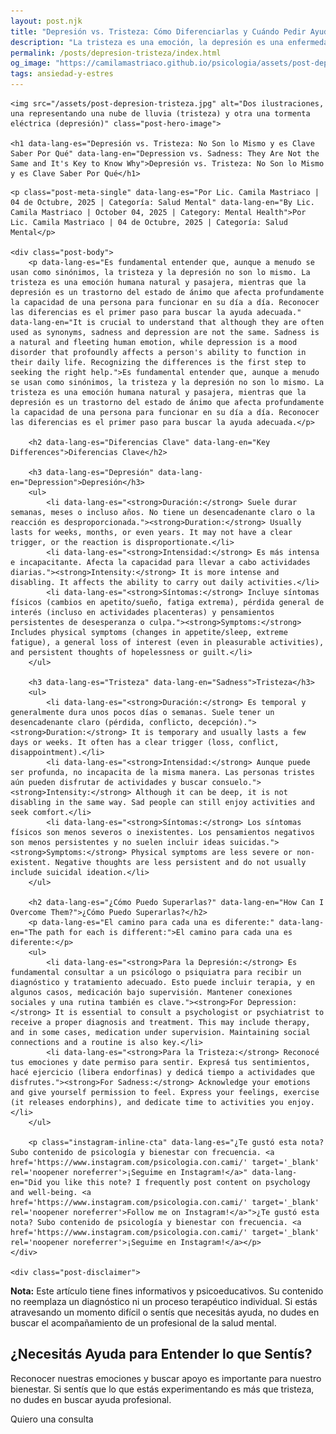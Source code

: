 ```yaml
---
layout: post.njk
title: "Depresión vs. Tristeza: Cómo Diferenciarlas y Cuándo Pedir Ayuda | Blog Camila Mastriaco"
description: "La tristeza es una emoción, la depresión es una enfermedad. Aprendé a reconocer las diferencias clave en duración, intensidad y síntomas para saber cómo actuar."
permalink: /posts/depresion-tristeza/index.html
og_image: "https://camilamastriaco.github.io/psicologia/assets/post-depresion-tristeza.jpg"
tags: ansiedad-y-estres
---
```



    <img src="/assets/post-depresion-tristeza.jpg" alt="Dos ilustraciones, una representando una nube de lluvia (tristeza) y otra una tormenta eléctrica (depresión)" class="post-hero-image">
    
    <h1 data-lang-es="Depresión vs. Tristeza: No Son lo Mismo y es Clave Saber Por Qué" data-lang-en="Depression vs. Sadness: They Are Not the Same and It's Key to Know Why">Depresión vs. Tristeza: No Son lo Mismo y es Clave Saber Por Qué</h1>
<div id="share-buttons-container"></div>

    <p class="post-meta-single" data-lang-es="Por Lic. Camila Mastriaco | 04 de Octubre, 2025 | Categoría: Salud Mental" data-lang-en="By Lic. Camila Mastriaco | October 04, 2025 | Category: Mental Health">Por Lic. Camila Mastriaco | 04 de Octubre, 2025 | Categoría: Salud Mental</p>
    
    <div class="post-body">
        <p data-lang-es="Es fundamental entender que, aunque a menudo se usan como sinónimos, la tristeza y la depresión no son lo mismo. La tristeza es una emoción humana natural y pasajera, mientras que la depresión es un trastorno del estado de ánimo que afecta profundamente la capacidad de una persona para funcionar en su día a día. Reconocer las diferencias es el primer paso para buscar la ayuda adecuada." data-lang-en="It is crucial to understand that although they are often used as synonyms, sadness and depression are not the same. Sadness is a natural and fleeting human emotion, while depression is a mood disorder that profoundly affects a person's ability to function in their daily life. Recognizing the differences is the first step to seeking the right help.">Es fundamental entender que, aunque a menudo se usan como sinónimos, la tristeza y la depresión no son lo mismo. La tristeza es una emoción humana natural y pasajera, mientras que la depresión es un trastorno del estado de ánimo que afecta profundamente la capacidad de una persona para funcionar en su día a día. Reconocer las diferencias es el primer paso para buscar la ayuda adecuada.</p>

        <h2 data-lang-es="Diferencias Clave" data-lang-en="Key Differences">Diferencias Clave</h2>
        
        <h3 data-lang-es="Depresión" data-lang-en="Depression">Depresión</h3>
        <ul>
            <li data-lang-es="<strong>Duración:</strong> Suele durar semanas, meses o incluso años. No tiene un desencadenante claro o la reacción es desproporcionada."><strong>Duration:</strong> Usually lasts for weeks, months, or even years. It may not have a clear trigger, or the reaction is disproportionate.</li>
            <li data-lang-es="<strong>Intensidad:</strong> Es más intensa e incapacitante. Afecta la capacidad para llevar a cabo actividades diarias."><strong>Intensity:</strong> It is more intense and disabling. It affects the ability to carry out daily activities.</li>
            <li data-lang-es="<strong>Síntomas:</strong> Incluye síntomas físicos (cambios en apetito/sueño, fatiga extrema), pérdida general de interés (incluso en actividades placenteras) y pensamientos persistentes de desesperanza o culpa."><strong>Symptoms:</strong> Includes physical symptoms (changes in appetite/sleep, extreme fatigue), a general loss of interest (even in pleasurable activities), and persistent thoughts of hopelessness or guilt.</li>
        </ul>

        <h3 data-lang-es="Tristeza" data-lang-en="Sadness">Tristeza</h3>
        <ul>
            <li data-lang-es="<strong>Duración:</strong> Es temporal y generalmente dura unos pocos días o semanas. Suele tener un desencadenante claro (pérdida, conflicto, decepción)."><strong>Duration:</strong> It is temporary and usually lasts a few days or weeks. It often has a clear trigger (loss, conflict, disappointment).</li>
            <li data-lang-es="<strong>Intensidad:</strong> Aunque puede ser profunda, no incapacita de la misma manera. Las personas tristes aún pueden disfrutar de actividades y buscar consuelo."><strong>Intensity:</strong> Although it can be deep, it is not disabling in the same way. Sad people can still enjoy activities and seek comfort.</li>
            <li data-lang-es="<strong>Síntomas:</strong> Los síntomas físicos son menos severos o inexistentes. Los pensamientos negativos son menos persistentes y no suelen incluir ideas suicidas."><strong>Symptoms:</strong> Physical symptoms are less severe or non-existent. Negative thoughts are less persistent and do not usually include suicidal ideation.</li>
        </ul>

        <h2 data-lang-es="¿Cómo Puedo Superarlas?" data-lang-en="How Can I Overcome Them?">¿Cómo Puedo Superarlas?</h2>
        <p data-lang-es="El camino para cada una es diferente:" data-lang-en="The path for each is different:">El camino para cada una es diferente:</p>
        <ul>
            <li data-lang-es="<strong>Para la Depresión:</strong> Es fundamental consultar a un psicólogo o psiquiatra para recibir un diagnóstico y tratamiento adecuado. Esto puede incluir terapia, y en algunos casos, medicación bajo supervisión. Mantener conexiones sociales y una rutina también es clave."><strong>For Depression:</strong> It is essential to consult a psychologist or psychiatrist to receive a proper diagnosis and treatment. This may include therapy, and in some cases, medication under supervision. Maintaining social connections and a routine is also key.</li>
            <li data-lang-es="<strong>Para la Tristeza:</strong> Reconocé tus emociones y date permiso para sentir. Expresá tus sentimientos, hacé ejercicio (libera endorfinas) y dedicá tiempo a actividades que disfrutes."><strong>For Sadness:</strong> Acknowledge your emotions and give yourself permission to feel. Express your feelings, exercise (it releases endorphins), and dedicate time to activities you enjoy.</li>
        </ul>
        
        <p class="instagram-inline-cta" data-lang-es="¿Te gustó esta nota? Subo contenido de psicología y bienestar con frecuencia. <a href='https://www.instagram.com/psicologia.con.cami/' target='_blank' rel='noopener noreferrer'>¡Seguime en Instagram!</a>" data-lang-en="Did you like this note? I frequently post content on psychology and well-being. <a href='https://www.instagram.com/psicologia.con.cami/' target='_blank' rel='noopener noreferrer'>Follow me on Instagram!</a>">¿Te gustó esta nota? Subo contenido de psicología y bienestar con frecuencia. <a href='https://www.instagram.com/psicologia.con.cami/' target='_blank' rel='noopener noreferrer'>¡Seguime en Instagram!</a></p>
    </div>
    
    <div class="post-disclaimer">
<p data-lang-es="<strong>Nota:</strong> Este artículo tiene fines informativos y psicoeducativos. Su contenido no reemplaza un diagnóstico ni un proceso terapéutico individual. Si estás atravesando un momento difícil o sentís que necesitás ayuda, no dudes en buscar el acompañamiento de un profesional de la salud mental." data-lang-en="<strong>Disclaimer:</strong> This article is for informational and psychoeducational purposes only. It is not a substitute for a professional diagnosis or an individual therapeutic process. If you are going through a difficult time or feel you need help, do not hesitate to seek support from a mental health professional.">
<strong>Nota:</strong> Este artículo tiene fines informativos y psicoeducativos. Su contenido no reemplaza un diagnóstico ni un proceso terapéutico individual. Si estás atravesando un momento difícil o sentís que necesitás ayuda, no dudes en buscar el acompañamiento de un profesional de la salud mental.
</p>
</div>

<section id="cta-post" class="animate-on-scroll">
        <h2 data-lang-es="¿Necesitás Ayuda para Entender lo que Sentís?" data-lang-en="Need Help Understanding What You Feel?">¿Necesitás Ayuda para Entender lo que Sentís?</h2>
        <p data-lang-es="Reconocer nuestras emociones y buscar apoyo es importante para nuestro bienestar. Si sentís que lo que estás experimentando es más que tristeza, no dudes en buscar ayuda profesional." data-lang-en="Recognizing our emotions and seeking support is important for our well-being. If you feel that what you are experiencing is more than sadness, do not hesitate to seek professional help.">Reconocer nuestras emociones y buscar apoyo es importante para nuestro bienestar. Si sentís que lo que estás experimentando es más que tristeza, no dudes en buscar ayuda profesional.</p>
        <a 
            class="btn whatsapp-trigger" 
            data-location="post_depresion_cta" 
            target="_blank" 
            rel="noopener noreferrer" 
            data-lang-es="Quiero una consulta" 
            data-lang-en="I want a consultation" 
            data-whatsapp-es="Hola Camila, leí tu nota sobre depresión y tristeza y quisiera consultarte sobre las sesiones." 
            data-whatsapp-en="Hi Camila, I read your note about depression and sadness and would like to ask about the sessions." 
        >Quiero una consulta</a>
    </section>
